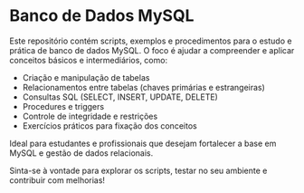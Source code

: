 # Banco de Dados MySQL

Este repositório contém scripts, exemplos e procedimentos para o estudo e prática de banco de dados MySQL. O foco é ajudar a compreender e aplicar conceitos básicos e intermediários, como:

- Criação e manipulação de tabelas
- Relacionamentos entre tabelas (chaves primárias e estrangeiras)
- Consultas SQL (SELECT, INSERT, UPDATE, DELETE)
- Procedures e triggers
- Controle de integridade e restrições
- Exercícios práticos para fixação dos conceitos

Ideal para estudantes e profissionais que desejam fortalecer a base em MySQL e gestão de dados relacionais.

Sinta-se à vontade para explorar os scripts, testar no seu ambiente e contribuir com melhorias!
